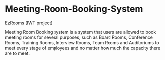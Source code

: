 # Meeting-Room-Booking-System
EzRooms (IWT project)

Meeting Room Booking system is a system that users
are allowed to book meeting rooms for several purposes, such as Board Rooms,
Conference Rooms, Training Rooms, Interview Rooms, Team Rooms and
Auditoriums to meet every stage of employees and no matter how much the
capacity there are to meet.
